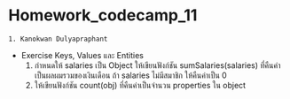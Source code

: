 # Homework_codecamp_11
    1. Kanokwan Dulyapraphant
- Exercise Keys, Values และ Entities
    1. กำหนดให้ salaries เป็น Object ให้เขียนฟังก์ชัน sumSalaries(salaries) ที่คืนค่าเป็นผลผมรวมของเงินเดือน 
        ถ้า salaries ไม่มีสมาชิก ให้คืนค่าเป็น 0
    2. ให้เขียนฟังก์ชัน count(obj) ที่คืนค่าเป็นจำนวน properties ใน object
